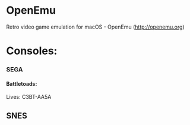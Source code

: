 # OpenEmu
Retro video game emulation for macOS - OpenEmu (http://openemu.org)

# Consoles:

### SEGA
#### Battletoads:
Lives: C3BT-AA5A




## SNES

